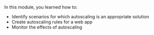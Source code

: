 
In this module, you learned how to:

* Identify scenarios for which autoscaling is an appropriate solution
* Create autoscaling rules for a web app
* Monitor the effects of autoscaling
